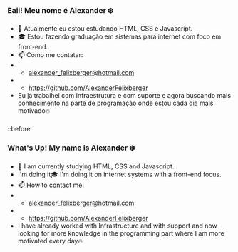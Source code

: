 ### Eaii! Meu nome é Alexander :snowflake:


- 🌱 Atualmente eu estou estudando HTML, CSS e Javascript.
- :mortar_board: Estou fazendo graduação em sistemas para internet com foco em front-end.
- 📫 Como me contatar:
- - alexander_felixberger@hotmail.com
- - https://github.com/AlexanderFelixberger
- Eu já trabalhei com Infraestrutura e com suporte e agora buscando mais conhecimento na parte de programação onde estou cada dia mais motivado:fire:
###

::before

### What's Up! My name is Alexander :snowflake:


- 🌱 I am currently studying HTML, CSS and Javascript.
- I'm doing it:mortar_board: I'm doing it on internet systems with a front-end focus.
- 📫 How to contact me:
- - alexander_felixberger@hotmail.com
- - https://github.com/AlexanderFelixberger
- I have already worked with Infrastructure and with support and now looking for more knowledge in the programming part where I am more motivated every day:fire:
